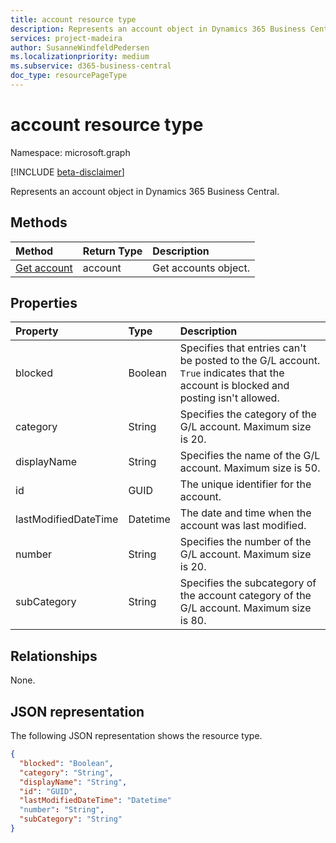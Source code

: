 ```yaml
---
title: account resource type
description: Represents an account object in Dynamics 365 Business Central.
services: project-madeira
author: SusanneWindfeldPedersen
ms.localizationpriority: medium
ms.subservice: d365-business-central
doc_type: resourcePageType
---
```


# account resource type

Namespace: microsoft.graph

[!INCLUDE [beta-disclaimer](../../includes/beta-disclaimer.md)]

Represents an account object in Dynamics 365 Business Central.

## Methods

| Method       | Return Type  |Description|
|:---------------|:--------|:----------|
|[Get account](../api/dynamics-account-get.md)|account|Get accounts object.|

## Properties
| Property	   | Type	|Description|
|:---------------|:--------|:----------|
|blocked|Boolean|Specifies that entries can't be posted to the G/L account. `True` indicates that the account is blocked and posting isn't allowed.|
|category|String|Specifies the category of the G/L account. Maximum size is 20.|
|displayName|String|Specifies the name of the G/L account. Maximum size is 50.|
|id|GUID|The unique identifier for the account.|
|lastModifiedDateTime|Datetime|The date and time when the account was last modified.|
|number|String |Specifies the number of the G/L account. Maximum size is 20.|
|subCategory|String|Specifies the subcategory of the account category of the G/L account. Maximum size is 80.|

## Relationships
None.

## JSON representation

The following JSON representation shows the resource type.

```json
{
  "blocked": "Boolean",
  "category": "String",
  "displayName": "String",
  "id": "GUID",
  "lastModifiedDateTime": "Datetime"
  "number": "String",
  "subCategory": "String"
}
```
